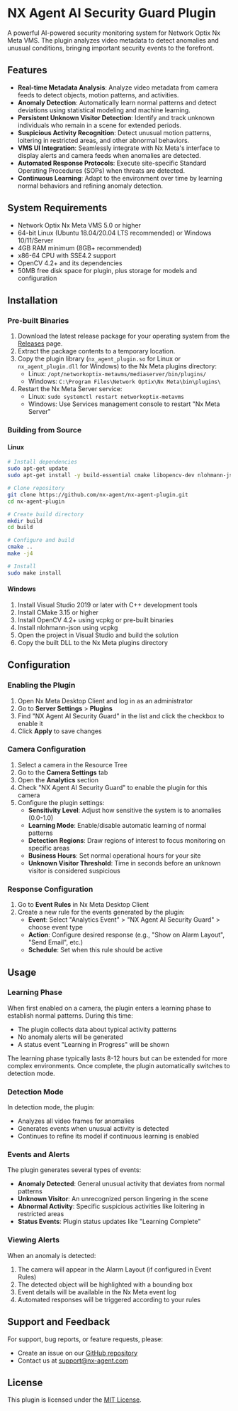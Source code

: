 # NX Agent AI Security Guard Plugin

A powerful AI-powered security monitoring system for Network Optix Nx Meta VMS. The plugin analyzes video metadata to detect anomalies and unusual conditions, bringing important security events to the forefront.

## Features

- **Real-time Metadata Analysis**: Analyze video metadata from camera feeds to detect objects, motion patterns, and activities.
- **Anomaly Detection**: Automatically learn normal patterns and detect deviations using statistical modeling and machine learning.
- **Persistent Unknown Visitor Detection**: Identify and track unknown individuals who remain in a scene for extended periods.
- **Suspicious Activity Recognition**: Detect unusual motion patterns, loitering in restricted areas, and other abnormal behaviors.
- **VMS UI Integration**: Seamlessly integrate with Nx Meta's interface to display alerts and camera feeds when anomalies are detected.
- **Automated Response Protocols**: Execute site-specific Standard Operating Procedures (SOPs) when threats are detected.
- **Continuous Learning**: Adapt to the environment over time by learning normal behaviors and refining anomaly detection.

## System Requirements

- Network Optix Nx Meta VMS 5.0 or higher
- 64-bit Linux (Ubuntu 18.04/20.04 LTS recommended) or Windows 10/11/Server
- 4GB RAM minimum (8GB+ recommended)
- x86-64 CPU with SSE4.2 support
- OpenCV 4.2+ and its dependencies
- 50MB free disk space for plugin, plus storage for models and configuration

## Installation

### Pre-built Binaries

1. Download the latest release package for your operating system from the [Releases](https://github.com/nx-agent/nx-agent-plugin/releases) page.
2. Extract the package contents to a temporary location.
3. Copy the plugin library (`nx_agent_plugin.so` for Linux or `nx_agent_plugin.dll` for Windows) to the Nx Meta plugins directory:
   - Linux: `/opt/networkoptix-metavms/mediaserver/bin/plugins/`
   - Windows: `C:\Program Files\Network Optix\Nx Meta\bin\plugins\`
4. Restart the Nx Meta Server service:
   - Linux: `sudo systemctl restart networkoptix-metavms`
   - Windows: Use Services management console to restart "Nx Meta Server"

### Building from Source

#### Linux

```bash
# Install dependencies
sudo apt-get update
sudo apt-get install -y build-essential cmake libopencv-dev nlohmann-json3-dev

# Clone repository
git clone https://github.com/nx-agent/nx-agent-plugin.git
cd nx-agent-plugin

# Create build directory
mkdir build
cd build

# Configure and build
cmake ..
make -j4

# Install
sudo make install
```

#### Windows

1. Install Visual Studio 2019 or later with C++ development tools
2. Install CMake 3.15 or higher
3. Install OpenCV 4.2+ using vcpkg or pre-built binaries
4. Install nlohmann-json using vcpkg
5. Open the project in Visual Studio and build the solution
6. Copy the built DLL to the Nx Meta plugins directory

## Configuration

### Enabling the Plugin

1. Open Nx Meta Desktop Client and log in as an administrator
2. Go to **Server Settings** > **Plugins**
3. Find "NX Agent AI Security Guard" in the list and click the checkbox to enable it
4. Click **Apply** to save changes

### Camera Configuration

1. Select a camera in the Resource Tree
2. Go to the **Camera Settings** tab
3. Open the **Analytics** section
4. Check "NX Agent AI Security Guard" to enable the plugin for this camera
5. Configure the plugin settings:
   - **Sensitivity Level**: Adjust how sensitive the system is to anomalies (0.0-1.0)
   - **Learning Mode**: Enable/disable automatic learning of normal patterns
   - **Detection Regions**: Draw regions of interest to focus monitoring on specific areas
   - **Business Hours**: Set normal operational hours for your site
   - **Unknown Visitor Threshold**: Time in seconds before an unknown visitor is considered suspicious

### Response Configuration

1. Go to **Event Rules** in Nx Meta Desktop Client
2. Create a new rule for the events generated by the plugin:
   - **Event**: Select "Analytics Event" > "NX Agent AI Security Guard" > choose event type
   - **Action**: Configure desired response (e.g., "Show on Alarm Layout", "Send Email", etc.)
   - **Schedule**: Set when this rule should be active

## Usage

### Learning Phase

When first enabled on a camera, the plugin enters a learning phase to establish normal patterns. During this time:

- The plugin collects data about typical activity patterns
- No anomaly alerts will be generated
- A status event "Learning in Progress" will be shown

The learning phase typically lasts 8-12 hours but can be extended for more complex environments. Once complete, the plugin automatically switches to detection mode.

### Detection Mode

In detection mode, the plugin:

- Analyzes all video frames for anomalies
- Generates events when unusual activity is detected
- Continues to refine its model if continuous learning is enabled

### Events and Alerts

The plugin generates several types of events:

- **Anomaly Detected**: General unusual activity that deviates from normal patterns
- **Unknown Visitor**: An unrecognized person lingering in the scene
- **Abnormal Activity**: Specific suspicious activities like loitering in restricted areas
- **Status Events**: Plugin status updates like "Learning Complete"

### Viewing Alerts

When an anomaly is detected:

1. The camera will appear in the Alarm Layout (if configured in Event Rules)
2. The detected object will be highlighted with a bounding box
3. Event details will be available in the Nx Meta event log
4. Automated responses will be triggered according to your rules

## Support and Feedback

For support, bug reports, or feature requests, please:

- Create an issue on our [GitHub repository](https://github.com/nx-agent/nx-agent-plugin/issues)
- Contact us at support@nx-agent.com

## License

This plugin is licensed under the [MIT License](LICENSE).
